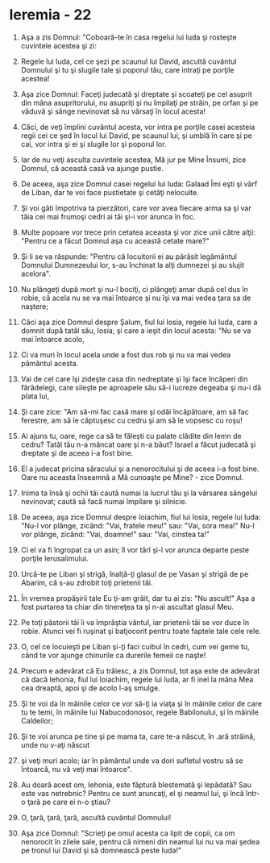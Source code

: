 # Ieremia - 22

1. Aşa a zis Domnul: "Coboară-te în casa regelui lui Iuda şi rosteşte cuvintele acestea şi zi: 

2. Regele lui Iuda, cel ce şezi pe scaunul lui David, ascultă cuvântul Domnului şi tu şi slugile tale şi poporul tău, care intraţi pe porţile acestea! 

3. Aşa zice Domnul: Faceţi judecată şi dreptate şi scoateţi pe cel asuprit din mâna asupritorului, nu asupriţi şi nu împilaţi pe străin, pe orfan şi pe văduvă şi sânge nevinovat să nu vărsaţi în locul acesta! 

4. Căci, de veţi împlini cuvântul acesta, vor intra pe porţile casei acesteia regii cei ce şed în locul lui David, pe scaunul lui, şi umblă în care şi pe cai, vor intra şi ei şi slugile lor şi poporul lor. 

5. Iar de nu veţi asculta cuvintele acestea, Mă jur pe Mine Însumi, zice Domnul, că această casă va ajunge pustie. 

6. De aceea, aşa zice Domnul casei regelui lui Iuda: Galaad Îmi eşti şi vârf de Liban, dar te voi face pustietate şi cetăţi nelocuite. 

7. Şi voi găti împotriva ta pierzători, care vor avea fiecare arma sa şi var tăia cei mai frumoşi cedri ai tăi şi-i vor arunca în foc. 

8. Multe popoare vor trece prin cetatea aceasta şi vor zice unii către alţii: "Pentru ce a făcut Domnul aşa cu această cetate mare?" 

9. Şi li se va răspunde: "Pentru că locuitorii ei au părăsit legământul Domnului Dumnezeului lor, s-au închinat la alţi dumnezei şi au slujit acelora". 

10. Nu plângeţi după mort şi nu-l bociţi, ci plângeţi amar după cel dus în robie, că acela nu se va mai întoarce şi nu îşi va mai vedea ţara sa de naştere; 

11. Căci aşa zice Domnul despre Şalum, fiul lui Iosia, regele lui Iuda, care a domnit după tatăl său, Iosia, şi care a ieşit din locul acesta: "Nu se va mai întoarce acolo, 

12. Ci va muri în locul acela unde a fost dus rob şi nu va mai vedea pământul acesta. 

13. Vai de cel care îşi zideşte casa din nedreptate şi îşi face încăperi din fărădelegi, care sileşte pe aproapele său să-i lucreze degeaba şi nu-i dă plata lui, 

14. Şi care zice: "Am să-mi fac casă mare şi odăi încăpătoare, am să fac ferestre, am să le căptuşesc cu cedru şi am să le vopsesc cu roşu! 

15. Ai ajuns tu, oare, rege ca să te făleşti cu palate clădite din lemn de cedru? Tatăl tău n-a mâncat oare şi n-a băut? Israel a făcut judecată şi dreptate şi de aceea i-a fost bine. 

16. El a judecat pricina săracului şi a nenorocitului şi de aceea i-a fost bine. Oare nu aceasta înseamnă a Mă cunoaşte pe Mine? - zice Domnul. 

17. Inima ta însă şi ochii tăi caută numai la lucrul tău şi la vărsarea sângelui nevinovat; caută să facă numai împilare şi silnicie. 

18. De aceea, aşa zice Domnul despre Ioiachim, fiul lui Iosia, regele lui Iuda: "Nu-l vor plânge, zicând: "Vai, fratele meu!" sau: "Vai, sora mea!" Nu-l vor plânge, zicând: "Vai, doamne!" sau: "Vai, cinstea ta!" 

19. Ci el va fi îngropat ca un asin; îl vor târî şi-l vor arunca departe peste porţile Ierusalimului. 

20. Urcă-te pe Liban şi strigă, înalţă-ţi glasul de pe Vasan şi strigă de pe Abarim, că s-au zdrobit toţi prietenii tăi. 

21. În vremea propăşirii tale Eu ţi-am grăit, dar tu ai zis: "Nu ascult!" Aşa a fost purtarea ta chiar din tinereţea ta şi n-ai ascultat glasul Meu. 

22. Pe toţi păstorii tăi îi va împrăştia vântul, iar prietenii tăi se vor duce în robie. Atunci vei fi ruşinat şi batjocorit pentru toate faptele tale cele rele. 

23. O, cel ce locuieşti pe Liban şi-ţi faci cuibul în cedri, cum vei geme tu, când te vor ajunge chinurile ca durerile femeii ce naşte! 

24. Precum e adevărat că Eu trăiesc, a zis Domnul, tot aşa este de adevărat că dacă Iehonia, fiul lui Ioiachim, regele lui Iuda, ar fi inel la mâna Mea cea dreaptă, apoi şi de acolo l-aş smulge. 

25. Şi te voi da în mâinile celor ce vor să-ţi ia viaţa şi în mâinile celor de care tu te temi, în mâinile lui Nabucodonosor, regele Babilonului, şi în mâinile Caldeilor; 

26. Şi te voi arunca pe tine şi pe mama ta, care te-a născut, în .ară străină, unde nu v-aţi născut 

27. şi veţi muri acolo; iar în pământul unde va dori sufletul vostru să se întoarcă, nu vă veţi mai întoarce". 

28. Au doară acest om, Iehonia, este făptură blestemată şi lepădată? Sau este vas netrebnic? Pentru ce sunt aruncaţi, el şi neamul lui, şi încă într-o ţară pe care ei n-o ştiau? 

29. O, ţară, ţară, ţară, ascultă cuvântul Domnului! 

30. Aşa zice Domnul: "Scrieţi pe omul acesta ca lipit de copii, ca om nenorocit în zilele sale, pentru că nimeni din neamul lui nu va mai şedea pe tronul lui David şi să domnească peste Iuda!" 

